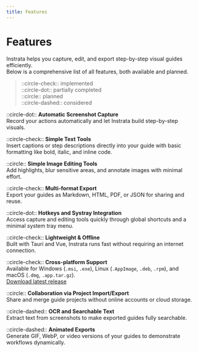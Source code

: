 ```yaml
---
title: Features
---
```


# Features

Instrata helps you capture, edit, and export step-by-step visual guides efficiently.  
Below is a comprehensive list of all features, both available and planned.

> ::circle-check:: implemented  
> ::circle-dot:: partially completed  
> ::circle:: planned  
> ::circle-dashed:: considered  

::circle-dot:: **Automatic Screenshot Capture**  
Record your actions automatically and let Instrata build step-by-step visuals.

::circle-check:: **Simple Text Tools**  
Insert captions or step descriptions directly into your guide with basic formatting like bold, italic, and inline code.

::circle:: **Simple Image Editing Tools**  
Add highlights, blur sensitive areas, and annotate images with minimal effort.

::circle-check:: **Multi-format Export**  
Export your guides as Markdown, HTML, PDF, or JSON for sharing and reuse.

::circle-dot:: **Hotkeys and Systray Integration**  
Access capture and editing tools quickly through global shortcuts and a minimal system tray menu.

::circle-check:: **Lightweight & Offline**  
Built with Tauri and Vue, Instrata runs fast without requiring an internet connection.

::circle-check:: **Cross-platform Support**  
Available for Windows (`.msi`, `.exe`), Linux (`.AppImage`, `.deb`, `.rpm`), and macOS (`.dmg`, `.app.tar.gz`).  
[Download latest release](https://github.com/instrata/instrata/releases/latest)

::circle:: **Collaboration via Project Import/Export**  
Share and merge guide projects without online accounts or cloud storage.

::circle-dashed:: **OCR and Searchable Text**  
Extract text from screenshots to make exported guides fully searchable.

::circle-dashed:: **Animated Exports**  
Generate GIF, WebP, or video versions of your guides to demonstrate workflows dynamically.
